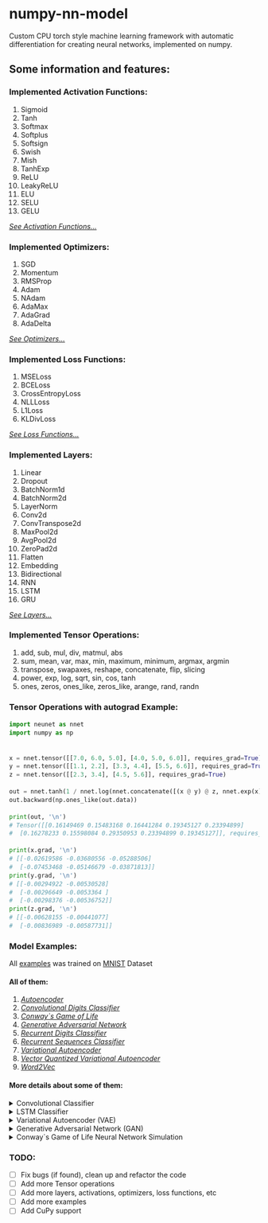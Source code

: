 # numpy-nn-model
Сustom CPU torch style machine learning framework with automatic differentiation for creating neural networks, implemented on numpy.

## Some information and features:

### Implemented Activation Functions:
1) Sigmoid
2) Tanh
3) Softmax
4) Softplus
5) Softsign
6) Swish
7) Mish
8) TanhExp
9) ReLU
10) LeakyReLU
11) ELU
12) SELU
13) GELU


*[See Activation Functions...](neunet/nn/activations.py)*

### Implemented Optimizers:
1) SGD
2) Momentum
3) RMSProp
4) Adam
5) NAdam
6) AdaMax
7) AdaGrad
8) AdaDelta

*[See Optimizers...](neunet/optim.py)*

### Implemented Loss Functions:
1) MSELoss
2) BCELoss
3) CrossEntropyLoss
4) NLLLoss
5) L1Loss
6) KLDivLoss

*[See Loss Functions...](neunet/nn/losses.py)*

### Implemented Layers:
1) Linear
2) Dropout
3) BatchNorm1d
4) BatchNorm2d
5) LayerNorm
6) Conv2d
7) ConvTranspose2d
8) MaxPool2d
9) AvgPool2d
10) ZeroPad2d
11) Flatten
12) Embedding
13) Bidirectional
14) RNN
15) LSTM
16) GRU

*[See Layers...](neunet/nn/layers)*


### Implemented Tensor Operations:

1) add, sub, mul, div, matmul, abs
2) sum, mean, var, max, min, maximum, minimum, argmax, argmin   
3) transpose, swapaxes, reshape, concatenate, flip, slicing
4) power, exp, log, sqrt, sin, cos, tanh
5) ones, zeros, ones_like, zeros_like, arange, rand, randn

### Tensor Operations with autograd Example:
```python
import neunet as nnet
import numpy as np


x = nnet.tensor([[7.0, 6.0, 5.0], [4.0, 5.0, 6.0]], requires_grad=True)
y = nnet.tensor([[1.1, 2.2], [3.3, 4.4], [5.5, 6.6]], requires_grad=True)
z = nnet.tensor([[2.3, 3.4], [4.5, 5.6]], requires_grad=True)

out = nnet.tanh(1 / nnet.log(nnet.concatenate([(x @ y) @ z, nnet.exp(x) / nnet.sqrt(x)], axis = 1)))
out.backward(np.ones_like(out.data))

print(out, '\n')
# Tensor([[0.16149469 0.15483168 0.16441284 0.19345127 0.23394899]
#  [0.16278233 0.15598084 0.29350953 0.23394899 0.19345127]], requires_grad=True)

print(x.grad, '\n')
# [[-0.02619586 -0.03680556 -0.05288506]
#  [-0.07453468 -0.05146679 -0.03871813]]
print(y.grad, '\n')
# [[-0.00294922 -0.00530528]
#  [-0.00296649 -0.0053364 ]
#  [-0.00298376 -0.00536752]]
print(z.grad, '\n')
# [[-0.00628155 -0.00441077]
#  [-0.00836989 -0.00587731]]
```



### Model Examples:
All [examples](examples/) was trained on [MNIST](https://pjreddie.com/projects/mnist-in-csv/) Dataset   

#### All of them:
1. *[Autoencoder](examples/ae.py)*        
2. *[Convolutional Digits Classifier](examples/convolutional_digits_classifier.py)*    
3. *[Conway`s Game of Life](examples/conway.py)*  
4. *[Generative Adversarial Network](examples/gan.py)*     
5. *[Recurrent Digits Classifier](examples/recurrent_digits_classifier.py)*    
6. *[Recurrent Sequences Classifier](examples/recurrent_sequences_classifier.py)*    
7. *[Variational Autoencoder](examples/vae.py)*    
8. *[Vector Quantized Variational Autoencoder](examples/vqvae.py)* 
9. *[Word2Vec](examples/word2vec.py)*



#### More details about some of them:

<details>
<summary>Convolutional Classifier</summary>

```python
from tqdm import tqdm
from neunet.optim import Adam
import neunet as nnet
import neunet.nn as nn
import numpy as np

from data_loader import load_mnist

image_size = (1, 28, 28)

training_dataset, test_dataset, training_targets, test_targets = load_mnist()
training_dataset = training_dataset / 127.5-1
test_dataset = test_dataset / 127.5-1

class Conv2dClassifier(nn.Module):
    def __init__(self):
        super(Conv2dClassifier, self).__init__()

        self.conv1 = nn.Conv2d(1, 8, 3, 1, 1)
        self.maxpool1 = nn.MaxPool2d(2, 2)

        self.conv2 = nn.Conv2d(8, 16, 3, 1, 1)
        self.maxpool2 = nn.MaxPool2d(2, 2)

        self.bnorm = nn.BatchNorm2d(16)
        self.leaky_relu = nn.LeakyReLU()
        
        self.fc1 = nn.Linear(784, 10)
        self.sigmoid = nn.Sigmoid()

    def forward(self, x):
        x = self.conv1(x)
        x = self.leaky_relu(x)
        x = self.maxpool1(x)

        x = self.conv2(x)
        x = self.leaky_relu(x)
        x = self.maxpool2(x)

        x = self.bnorm(x)

        x = x.reshape(x.shape[0], -1)
        x = self.fc1(x)
        x = self.sigmoid(x)
        
        return x

classifier = Conv2dClassifier()

def one_hot_encode(labels):
    one_hot_labels = np.zeros((labels.shape[0], 10))

    for i in range(labels.shape[0]):
        one_hot_labels[i, int(labels[i])] = 1

    return one_hot_labels


loss_fn = nn.MSELoss()
optimizer = Adam(classifier.parameters(), lr = 0.001)

batch_size = 100
epochs = 3

for epoch in range(epochs):
    tqdm_range = tqdm(range(0, len(training_dataset), batch_size), desc = 'epoch ' + str(epoch))
    for i in tqdm_range:
        batch = training_dataset[i:i+batch_size]
        batch = batch.reshape(batch.shape[0], image_size[0], image_size[1], image_size[2])
        batch = nnet.tensor(batch)

        labels = one_hot_encode(training_targets[i:i+batch_size])

        optimizer.zero_grad()
        outputs = classifier(batch)
        loss = loss_fn(outputs, labels)
        loss.backward()
        optimizer.step()

        tqdm_range.set_description(f'epoch: {epoch + 1}/{epochs}, loss: {loss.data:.7f}')
```
###### (prediction on test MNIST data with this model is 97 %)

Code:   
*[Model Example](examples/convolutional_digits_classifier.py)*
</details>

<details>
<summary>LSTM Classifier</summary>

```python
from tqdm import tqdm
from neunet.optim import Adam
import neunet as nnet
import neunet.nn as nn
import numpy as np
import os

from data_loader import load_mnist

image_size = (1, 28, 28)

training_dataset, test_dataset, training_targets, test_targets = load_mnist()
training_dataset = training_dataset / 127.5-1
test_dataset = test_dataset / 127.5-1

class RecurrentClassifier(nn.Module):
    def __init__(self):
        super(RecurrentClassifier, self).__init__()

        self.lstm1 = nn.LSTM(28, 128, return_sequences=True)
        self.lstm2 = nn.LSTM(128, 128, return_sequences=False)
        self.fc1 = nn.Linear(128, 10)
        self.sigmoid = nn.Sigmoid()

    def forward(self, x):
        x = self.lstm1(x)
        x = self.lstm2(x)
        x = x.reshape(x.shape[0], -1)
        x = self.fc1(x)
        x = self.sigmoid(x)

        return x


classifier = RecurrentClassifier()

def one_hot_encode(labels):
    one_hot_labels = np.zeros((labels.shape[0], 10))
    for i in range(labels.shape[0]):
        one_hot_labels[i, int(labels[i])] = 1

    return one_hot_labels


loss_fn = nn.MSELoss()
optimizer = Adam(classifier.parameters(), lr = 0.0001)

batch_size = 100
epochs = 5

for epoch in range(epochs):
    tqdm_range = tqdm(range(0, len(training_dataset), batch_size), desc = 'epoch ' + str(epoch))
    for i in tqdm_range:
        batch = training_dataset[i:i+batch_size]
        batch = batch.reshape(batch.shape[0], image_size[1], image_size[2])
        batch = nnet.tensor(batch)

        labels = one_hot_encode(training_targets[i:i+batch_size])

        optimizer.zero_grad()

        outputs = classifier(batch)

        loss = loss_fn(outputs, labels)

        loss.backward()

        optimizer.step()

        tqdm_range.set_description(f'epoch: {epoch + 1}/{epochs}, loss: {loss.data:.7f}')
```
###### (prediction on test MNIST data with this model is 93 %)

Code:   
*[Model Example](examples/recurrent_digits_classifier.py)*
</details>

<details>
<summary>Variational Autoencoder (VAE)</summary>

```python
from tqdm import tqdm
from neunet.optim import Adam
import neunet as nnet
import neunet.nn as nn
import numpy as np
import matplotlib.pyplot as plt

from PIL import Image
from data_loader import load_mnist



noisy_inputs = False
samples_num = 25

def add_noise(data):
    noise_factor = 0.5

    noisy_data = data + noise_factor * np.random.normal(0, 1, (data.shape))

    return np.clip(noisy_data, 0, 1)

training_data, test_data, training_labels, test_labels = load_mnist()
training_data = training_data / 255
test_data = test_data / 255

latent_size = 2


class VAE(nn.Module):
    def __init__(self, input_size, latent_size):
        super().__init__()
        self.input_size = input_size
        self.latent_size = latent_size

        self.encoder = nn.Sequential(
            nn.Linear(input_size, 512),
            nn.ReLU(),
            nn.Linear(512, 256),
            nn.ReLU(),
            nn.Linear(256, latent_size),
            nn.ReLU(),
        )

        self.decoder = nn.Sequential(
            nn.Linear(latent_size, 256),
            nn.ReLU(),
            nn.Linear(256, 512),
            nn.ReLU(),
            nn.Linear(512, input_size),
            nn.Sigmoid()
        )
        self.mu_encoder = nn.Linear(latent_size, latent_size)
        self.logvar_encoder = nn.Linear(latent_size, latent_size)

        self.loss_fn = nn.BCELoss(reduction='sum')

    def reparameterize(self, mu, logvar):
        std = logvar.mul(0.5).exp()
        eps = nnet.tensor(np.random.normal(0, 1, size=std.shape))
        z = mu + eps * std
        return z

    def forward(self, x):
        x = self.encoder(x)

        mu = self.mu_encoder(x)
        logvar = self.logvar_encoder(x)

        z = self.reparameterize(mu, logvar)

        return self.decoder(z), mu, logvar

    def loss_function(self, x, x_recon, mu, logvar):
        BCE = self.loss_fn(x_recon, x)
        KLD = -0.5 * nnet.sum(1 + logvar - mu.power(2) - logvar.exp())
        return BCE + KLD
    
    def train(self, in_x, out_x, optimizer):
        x_recon, mu, logvar = self.forward(in_x)

        loss = self.loss_function(out_x, x_recon, mu, logvar)
        optimizer.zero_grad()
        loss.backward()
        optimizer.step()
        return loss
        

    def encode(self, x):
        x = self.encoder(x)

        mu = self.mu_encoder(x)
        logvar = self.logvar_encoder(x)

        z = self.reparameterize(mu, logvar)

        return z

    def decode(self, z):
        return self.decoder(z)

    def reconstruct(self, x):
        return self.forward(x)[0]

vae = VAE(28 * 28, latent_size)
optimizer = Adam(vae.parameters(), lr=0.001)


batch_size = 100
epochs = 30

for epoch in range(epochs):
    
    tqdm_range = tqdm(range(0, len(training_data), batch_size), desc = 'epoch %d' % epoch)
    for i in tqdm_range:
        batch = training_data[i:i+batch_size]

        in_batch = nnet.tensor(batch, requires_grad=False).reshape(-1, 28 * 28)
        if noisy_inputs:
            in_batch = nnet.tensor(add_noise(in_batch.data), requires_grad=False)

        out_batch = nnet.tensor(batch, requires_grad=False).reshape(-1, 28 * 28)

        loss = vae.train(in_batch, out_batch, optimizer)
        
        tqdm_range.set_description(f'epoch: {epoch + 1}/{epochs}, loss: {loss.data:.7f}')


    generated = vae.decode(nnet.tensor(np.random.normal(0, 1, size=(samples_num, latent_size)), requires_grad=False)).data
    
    # samples = training_data[np.random.randint(0, len(training_data), samples_num)]
    # if noisy_inputs:
    #     samples = add_noise(samples)
    # generated = vae.reconstruct(nnet.tensor(samples, requires_grad=False).reshape(-1, 28 * 28)).data

    for i in range(25):
        image = generated[i] * 255
        image = image.astype(np.uint8)
        image = image.reshape(28, 28)
        image = Image.fromarray(image)
        image.save(f'generated images/{i}.png')
```
Code:   
*[Model example](examples/vae.py)*   

##### VAE Results:
Noisy Data Example | Noise Removed Data Example
:-------------------------:|:-------------------------:
<img src="generated images/vae_input_samples.jpg"> |  <img src="generated images/vae_output_samples.jpg">

##### VAE 2D latent dim Plots:
Digits location in 2D latent space:   
<img src="generated images/vae_2d_latent_space.jpg" width=75% height=75%>

Digits labels in 2D latent space:   
<img src="generated images/vae_2d_latent_space_labels.jpg" width=75% height=75%>
</details>

<details>
<summary>Generative Adversarial Network (GAN)</summary>

```python
from tqdm import tqdm
from neunet.optim import Adam
import neunet as nnet
import neunet.nn as nn
import numpy as np
import os

from PIL import Image
from data_loader import load_mnist




image_size = (1, 28, 28)
x_num, y_num = 5, 5
samples_num = x_num * y_num
margin = 15

dataset, _, _, _ = load_mnist()
dataset = dataset / 127.5-1 # normalization: / 255 => [0; 1]  #/ 127.5-1 => [-1; 1]

noise_size = 100


generator = nn.Sequential(
    nn.Linear(noise_size, 256),
    nn.LeakyReLU(),
    nn.BatchNorm1d(256),
    nn.Linear(256, 512),
    nn.Dropout(0.2),
    nn.BatchNorm1d(512),
    nn.LeakyReLU(),
    nn.Linear(512, 784),
    nn.Tanh()
)

discriminator = nn.Sequential(
    nn.Linear(784, 128),
    nn.LeakyReLU(),
    nn.Linear(128, 64),
    nn.LeakyReLU(),
    nn.Linear(64, 1),
    nn.Sigmoid()
)

loss_fn = nn.MSELoss()

g_optimizer = Adam(generator.parameters(), lr = 0.001, betas = (0.5, 0.999))
d_optimizer = Adam(discriminator.parameters(), lr = 0.001, betas = (0.5, 0.999))

batch_size = 64
epochs = 3


for epoch in range(epochs):
    tqdm_range = tqdm(range(0, len(dataset), batch_size), desc = f'epoch {epoch}')
    for i in tqdm_range:
        batch = dataset[i:i+batch_size]
        batch = nnet.tensor(batch, requires_grad = False)

        d_optimizer.zero_grad()

        # train discriminator on real data
        real_data = batch
        real_data = real_data.reshape(real_data.shape[0], -1)

        real_data_prediction = discriminator(real_data) 
        real_data_loss = loss_fn(real_data_prediction, nnet.tensor(np.ones((real_data_prediction.shape[0], 1)), requires_grad = False))
        real_data_loss.backward()
        d_optimizer.step()

        # train discriminator on fake data
        noise = nnet.tensor(np.random.normal(0, 1, (batch_size, noise_size)), requires_grad = False)
        fake_data = generator(noise)
        fake_data_prediction = discriminator(fake_data)
        fake_data_loss = loss_fn(fake_data_prediction, nnet.tensor(np.zeros((fake_data_prediction.shape[0], 1)), requires_grad = False))
        fake_data_loss.backward()
        d_optimizer.step()

        g_optimizer.zero_grad()

        noise = nnet.tensor(np.random.normal(0, 1, (batch_size, noise_size)), requires_grad = False)
        fake_data = generator(noise)
        fake_data_prediction = discriminator(fake_data)
        fake_data_loss = loss_fn(fake_data_prediction, nnet.tensor(np.ones((fake_data_prediction.shape[0], 1)), requires_grad = False))
        fake_data_loss.backward()
        g_optimizer.step()

        g_loss = -np.log(fake_data_prediction.data).mean()
        d_loss = -np.log(real_data_prediction.data).mean() - np.log(1 - fake_data_prediction.data).mean()
        tqdm_range.set_description(
            f'epoch: {epoch + 1}/{epochs}, G loss: {g_loss:.7f}, D loss: {d_loss:.7f}'
        )

    noise = nnet.tensor(np.random.normal(0, 1, (samples_num, noise_size)), requires_grad = False)
    generated_images = generator(noise)
    generated_images = generated_images.reshape(generated_images.shape[0], 1, 28, 28)
    generated_images = generated_images.data

    for i in range(samples_num):
        image = generated_images[i] * 127.5 + 127.5
        image = image.astype(np.uint8)
        image = image.reshape(28, 28)
        image = Image.fromarray(image)
        image.save(f'generated images/{i}.png')
```


Code:   
*[Model example](examples/gan.py)*   


##### GAN Results:
Training process Example | Interpolation between images Example
:-------------------------:|:-------------------------:
<img src="generated images/gan_training_process.gif"> |  <img src="generated images/gan_vectors_interpolation.gif">
</details>

<details>
<summary>Conway`s Game of Life Neural Network Simulation</summary>

```python
import itertools
import numpy as np
import neunet
import neunet.nn as nn
import neunet.optim as optim
import matplotlib.pyplot as plt
import matplotlib.animation as animation
from matplotlib.colors import ListedColormap
from tqdm import tqdm

'''
Conway's Game of Life

This example illustrates how to implement a neural network that can be trained to simulate Conway's Game of Life.
'''

N = 128
# Randomly create a grid
# grid = np.random.binomial(1, p = 0.2, size = (N, N))

# or define for example the Glider Gun configuration as shown in 
# https://conwaylife.com/wiki/Gosper_glider_gun 
# Other examples can be found in
# https://conwaylife.com/patterns/

grid = np.zeros((N, N))

gun_pattern_src = """
........................O...........
......................O.O...........
............OO......OO............OO
...........O...O....OO............OO
OO........O.....O...OO..............
OO........O...O.OO....O.O...........
..........O.....O.......O...........
...........O...O....................
............OO......................
"""

# Split the pattern into lines
lines = gun_pattern_src.strip().split('\n')

# Convert each line into an array of 1s and 0s
gun_pattern_grid = np.array([[1 if char == 'O' else 0 for char in line] for line in lines])

grid[0:gun_pattern_grid.shape[0], 0:gun_pattern_grid.shape[1]] = gun_pattern_grid

def update(grid):
    '''
    Native implementation of Conway's Game of Life
    '''
    updated_grid = grid.copy()
    for i in range(N):
        for j in range(N):
            # Use the modulo operator % to ensure that the indices wrap around the grid.
            # Using the modulus operator % to index an array creates the effect of a "toroidal" mesh, which can be thought of as the surface of a donut
            n_alived_neighbors = int(grid[(i-1)%N, (j-1)%N] + grid[(i-1)%N, j] + grid[(i-1)%N, (j+1)%N] + grid[i, (j-1)%N] + grid[i, (j+1)%N] + grid[(i+1)%N, (j-1)%N] + grid[(i+1)%N, j] + grid[(i+1)%N, (j+1)%N])

            if grid[i, j] == 1:
                if n_alived_neighbors < 2 or n_alived_neighbors > 3:
                    updated_grid[i, j] = 0
            else:
                if n_alived_neighbors == 3:
                    updated_grid[i, j] = 1

    return updated_grid

class GameOfLife(nn.Module):
    def __init__(self, ):
        super(GameOfLife, self).__init__()

        self.conv = nn.Conv2d(1, 1, 3, padding=0, bias=False)
        kernel = neunet.tensor([[[[1, 1, 1],
                                 [1, 0, 1],
                                 [1, 1, 1]]]])
        self.conv.weight.data = kernel

    def forward(self, grid: np.ndarray):
        '''
        Implementation of Conway's Game of Life using a convolution (works much faster)
        '''
        # Pad the grid to create a "toroidal" mesh effect
        grid_tensor = neunet.tensor(np.pad(grid, pad_width=1, mode='wrap'))[None, None, :, :]
        n_alive_neighbors = self.conv(grid_tensor).data
        updated_grid = ((n_alive_neighbors.astype(int) == 3) | ((grid.astype(int) == 1) & (n_alive_neighbors.astype(int) == 2)))
        updated_grid = updated_grid[0, 0, :, :]

        return updated_grid

game = GameOfLife()


class Dataset:
    def get_data(self):
        '''
        Generate data from all probable situations (2^9), 
        where (1 point - current point, 8 points - surrounding neighbors points)
        '''
        X = list(itertools.product([0, 1], repeat = 9))

        X = [np.array(x).reshape(3, 3) for x in X]
        Y = [game(x).astype(int) for x in X]

        return np.array(X), np.array(Y)
    
# architecture was borrowed from https://gist.github.com/failure-to-thrive/61048f3407836cc91ab1430eb8e342d9
class Net(nn.Module):
    def __init__(self):
        super(Net, self).__init__()
        self.conv1 = nn.Conv2d(1, 10, 3, padding=0) # 2
        self.conv2 = nn.Conv2d(10, 1, 1)

    def forward(self, x):
        x = neunet.tanh(self.conv1(x))
        x = self.conv2(x)
        return x

    def predict(self, x):
        # Pad the grid to create a "toroidal" mesh effect
        x = neunet.tensor(np.pad(x, pad_width = 1, mode='wrap'))[None, None, :, :]
        # Squeeze
        return self.forward(x).data[0, 0, :, :]

model = Net()

dataset = Dataset()
X, Y = dataset.get_data()

optimizer = optim.Adam(model.parameters(), lr=0.01)
criterion = nn.MSELoss()

epochs = 500

for epoch in range(epochs):
    tqdm_range = tqdm(zip(X, Y), total=len(X))
    perm = np.random.permutation(len(X))

    X = X[perm]
    Y = Y[perm]
    losses = []
    for x, y in tqdm_range:
        optimizer.zero_grad()

        x = neunet.tensor(np.pad(x, pad_width=1, mode='wrap'))[None, None, :, :]
        y = neunet.tensor(y)[None, None, :, :]
        y_pred = model(x)
  
        loss = criterion(y_pred, y)

        loss.backward()
        optimizer.step()
        losses.append(loss.data)
        tqdm_range.set_description(f"Epoch: {epoch + 1}/{epochs}, Loss: {loss.data:.7f}, Mean Loss: {np.mean(losses):.7f}")
        
model.eval()

def animate(i):
    global grid
    ax.clear()
    # grid = update(grid) # Native implementation
    # grid = game(grid) # Implementation using convolution
    grid = model.predict(grid) # Neural network
    ax.imshow(grid, cmap=ListedColormap(['black', 'lime']))#, interpolation='lanczos'

fig, ax = plt.subplots(figsize = (10, 10))
ani = animation.FuncAnimation(fig, animate, frames=30, interval=5)
plt.show()
```

Code:   
*[Model example](examples/conway.py)*   


##### Conway`s Game of Life Simulation Results:
Native implementation Example | Neural network Example
:-------------------------:|:-------------------------:
<img src="generated images/native_conway.gif"> |  <img src="generated images/neunet_conway.gif">

</details>



### TODO:
- [ ] Fix bugs (if found), clean up and refactor the code
- [ ] Add more Tensor operations
- [ ] Add more layers, activations, optimizers, loss functions, etc
- [ ] Add more examples
- [ ] Add CuPy support
